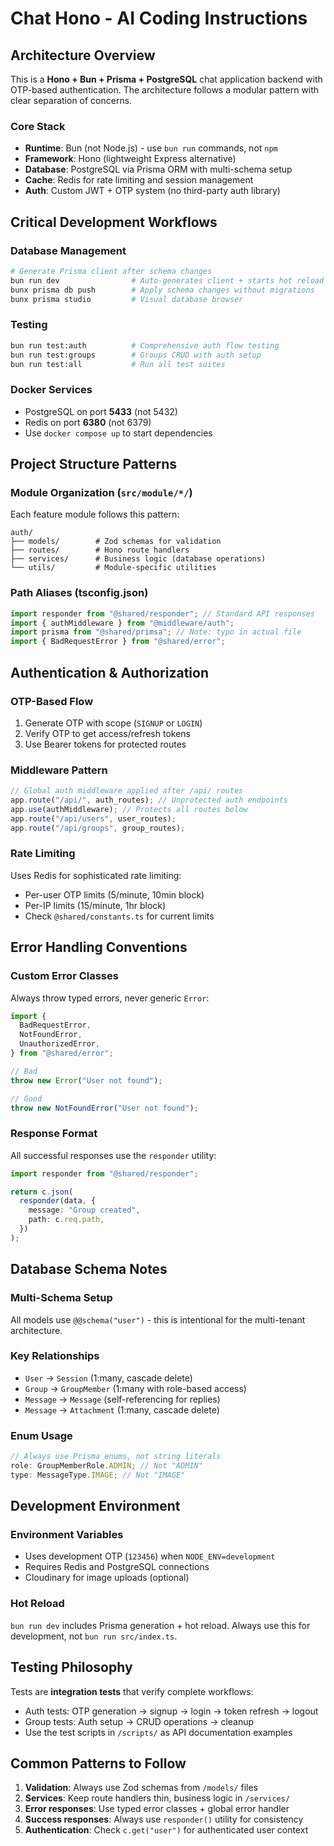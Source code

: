 # Chat Hono - AI Coding Instructions

## Architecture Overview

This is a **Hono + Bun + Prisma + PostgreSQL** chat application backend with OTP-based authentication. The architecture follows a modular pattern with clear separation of concerns.

### Core Stack

- **Runtime**: Bun (not Node.js) - use `bun run` commands, not `npm`
- **Framework**: Hono (lightweight Express alternative)
- **Database**: PostgreSQL via Prisma ORM with multi-schema setup
- **Cache**: Redis for rate limiting and session management
- **Auth**: Custom JWT + OTP system (no third-party auth library)

## Critical Development Workflows

### Database Management

```bash
# Generate Prisma client after schema changes
bun run dev                # Auto-generates client + starts hot reload
bunx prisma db push        # Apply schema changes without migrations
bunx prisma studio         # Visual database browser
```

### Testing

```bash
bun run test:auth          # Comprehensive auth flow testing
bun run test:groups        # Groups CRUD with auth setup
bun run test:all           # Run all test suites
```

### Docker Services

- PostgreSQL on port **5433** (not 5432)
- Redis on port **6380** (not 6379)
- Use `docker compose up` to start dependencies

## Project Structure Patterns

### Module Organization (`src/module/*/`)

Each feature module follows this pattern:

```
auth/
├── models/        # Zod schemas for validation
├── routes/        # Hono route handlers
├── services/      # Business logic (database operations)
└── utils/         # Module-specific utilities
```

### Path Aliases (tsconfig.json)

```typescript
import responder from "@shared/responder"; // Standard API responses
import { authMiddleware } from "@middleware/auth";
import prisma from "@shared/primsa"; // Note: typo in actual file
import { BadRequestError } from "@shared/error";
```

## Authentication & Authorization

### OTP-Based Flow

1. Generate OTP with scope (`SIGNUP` or `LOGIN`)
2. Verify OTP to get access/refresh tokens
3. Use Bearer tokens for protected routes

### Middleware Pattern

```typescript
// Global auth middleware applied after /api/ routes
app.route("/api/", auth_routes); // Unprotected auth endpoints
app.use(authMiddleware); // Protects all routes below
app.route("/api/users", user_routes);
app.route("/api/groups", group_routes);
```

### Rate Limiting

Uses Redis for sophisticated rate limiting:

- Per-user OTP limits (5/minute, 10min block)
- Per-IP limits (15/minute, 1hr block)
- Check `@shared/constants.ts` for current limits

## Error Handling Conventions

### Custom Error Classes

Always throw typed errors, never generic `Error`:

```typescript
import {
  BadRequestError,
  NotFoundError,
  UnauthorizedError,
} from "@shared/error";

// Bad
throw new Error("User not found");

// Good
throw new NotFoundError("User not found");
```

### Response Format

All successful responses use the `responder` utility:

```typescript
import responder from "@shared/responder";

return c.json(
  responder(data, {
    message: "Group created",
    path: c.req.path,
  })
);
```

## Database Schema Notes

### Multi-Schema Setup

All models use `@@schema("user")` - this is intentional for the multi-tenant architecture.

### Key Relationships

- `User` → `Session` (1:many, cascade delete)
- `Group` → `GroupMember` (1:many with role-based access)
- `Message` → `Message` (self-referencing for replies)
- `Message` → `Attachment` (1:many, cascade delete)

### Enum Usage

```typescript
// Always use Prisma enums, not string literals
role: GroupMemberRole.ADMIN; // Not "ADMIN"
type: MessageType.IMAGE; // Not "IMAGE"
```

## Development Environment

### Environment Variables

- Uses development OTP (`123456`) when `NODE_ENV=development`
- Requires Redis and PostgreSQL connections
- Cloudinary for image uploads (optional)

### Hot Reload

`bun run dev` includes Prisma generation + hot reload. Always use this for development, not `bun run src/index.ts`.

## Testing Philosophy

Tests are **integration tests** that verify complete workflows:

- Auth tests: OTP generation → signup → login → token refresh → logout
- Group tests: Auth setup → CRUD operations → cleanup
- Use the test scripts in `/scripts/` as API documentation examples

## Common Patterns to Follow

1. **Validation**: Always use Zod schemas from `/models/` files
2. **Services**: Keep route handlers thin, business logic in `/services/`
3. **Error responses**: Use typed error classes + global error handler
4. **Success responses**: Always use `responder()` utility for consistency
5. **Authentication**: Check `c.get("user")` for authenticated user context
